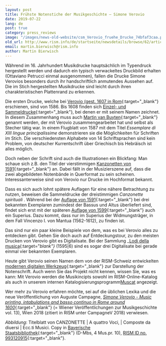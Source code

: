 ```yaml
---
layout: post
title: Frühste Notenstiche der Musikgeschichte – Simone Verovio
date: 2019-07-22
lang: de
post: true
category: press_reviews
image: "/images/news-old-website/csm_Verovio_fruehe_Drucke_74bfaf3caa.png"
old_url: http://www.rism.info/de/startseite/newsdetails/browse/62/article/64/music-historys-earliest-engraved-notes-simone-verovio.html
email: martin.bierwisch@rism.info
author: Martin Bierwisch
---
```


Während im 16. Jahrhundert Musikdrucke hauptsächlich im Typendruck hergestellt werden und dadurch ein typisch verwackeltes Druckbild erhalten (Ottaviano Petrucci einmal ausgenommen), fallen die Drucke Simone Verovios besonders durch ihr handschriftlich anmutendes Aussehen auf. Die im Stich hergestellten Musikdrucke sind leicht durch ihren charakteristischen Plattenrand zu erkennen.

Die ersten Drucke, welche bei [Verovio (gest. 1607 in Rom](https://opac.rism.info/search?id=pe30092268&Language=en){:target="_blank"} erschienen, sind von 1586. Bis 1608 finden sich [Einzel- und Sammeldrucke](https://opac.rism.info/search?View=rism&q=Verovio+simone){:target="_blank"}, bei denen er mit seinem Namen zeichnet. In diesem Zusammenhang muss auch [Martin van Buyten](https://opac.rism.info/search?View=rism&q=Buyten+Martin&Language=en){:target="_blank"} genannt werden, der mit Verovio zusammengearbeitet hat und selbst als Stecher tätig war. In einem Flugblatt von 1587 mit dem Titel _Essemplare di XIII lingue principalissime_ demonstrieren sie die Möglichkeiten für Schriften im Stich. Die verschiedensten Alphabete von 14 Schriftsprachen sind kein Problem, von deutscher Kurrentschrift über Griechisch bis Hebräisch ist alles möglich.

Doch neben der Schrift sind auch die Illustrationen ein Blickfang: Man schaue sich z.B. den Titel der vierstimmigen [Kanzonetten von 1591](https://opac.rism.info/search?id=993120915&View=rism&Language=en){:target="_blank"} an. Dabei fällt in der Musizierszene auf, dass die zwei abgebildeten Notenbände in Querformat zu sein scheinen. Interessanterweise sind von Verovio nur Drucke im Hochformat bekannt.

Dass es sich auch lohnt spätere Auflagen für eine nähere Betrachtung zu nutzen, beweisen die Sammeldrucke der dreistimmigen _Canzonette spirituali_ . Während bei der [Auflage von 1591](https://opac.rism.info/search?id=993120916){:target="_blank"} bei drei bekannten Exemplaren zumindest der Bassus und Altus überliefert sind, findet sich erst mit der späteren [Auflage von 1599](https://opac.rism.info/search?id=993121081){:target="_blank"} auch ein Superius. Dazu kommt, dass nur im Superius der Widmungsträger, in dem Fall Vincenzo I. von Mantua (1562-1612), zu finden ist.

Das sind nur ein paar kleine Beispiele von dem, was es bei Verovio alles zu entdecken gibt. Gehen Sie doch auch auf Entdeckungstour, zu den meisten Drucken von Verovio gibt es Digitalisate. Bei der Sammlung _[Lodi della musica](https://opac.rism.info/search?id=993122166&View=rism&Language=en){:target="_blank"}_ (1595|6) sind es sogar drei Digitalisate bei gerade einmal vier bekannten Exemplaren.

Heute gibt Verovio seinen Namen dem von der RISM-Schweiz entwickelten [modernen digitalen Werkzeug](http://www.verovio.org/index.xhtml){:target="_blank"} zur Darstellung der Notenschrift. Auch wenn Sie das Projekt nicht kennen, wissen Sie, was es kann: Mit Verovio werden die Musikincipts sowohl im RISM-Online-Katalog als auch in unserem internen Katalogisierungsprogramm[Muscat](/de/community/muscat.html) angezeigt.

Wer mehr zu Verovio erfahren möchte, sei auf die üblichen Lexika und die neue Veröffentlichung von Auguste Campagne, [_Simone Verovio - Music printing, intabulations and basso continuo in Rome around 1600_](http://www.boehlau-verlag.com/978-3-205-20506-7.html){:target="_blank"} (= Wiener Veröffentlichungen zur Musikgeschichte vol. 13), Wien 2018 (zitiert in RISM unter CampagneV 2018) verwiesen.

_Abbildung_: Titelblatt von CANZONETTE | A quattro Voci, | Composte da diuersi | Ecc.ti Musici. Copy in [Bayerische Staatsbibliothek](http://nbn-resolving.de/urn/resolver.pl?urn=urn:nbn:de:bvb:12-bsb00074058-8){:target="_blank"} (D-Mbs, 4 Mus.pr. 10), [RISM ID no. 993120915](https://opac.rism.info/search?id=993120915){:target="_blank"}.

